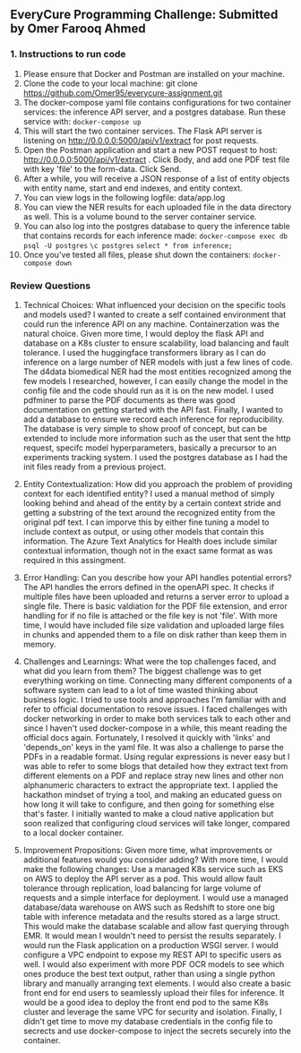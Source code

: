## EveryCure Programming Challenge: Submitted by Omer Farooq Ahmed

### 1. Instructions to run code
1. Please ensure that Docker and Postman are installed on your machine.
2. Clone the code to your local machine: git clone https://github.com/Omer95/everycure-assignment.git
3. The docker-compose yaml file contains configurations for two container services: the inference API server, and a postgres database. Run these service with:
`docker-compose up`
4. This will start the two container services. The Flask API server is listening on http://0.0.0.0:5000/api/v1/extract for post requests.
5. Open the Postman application and start a new POST request to host: http://0.0.0.0:5000/api/v1/extract . Click Body, and add one PDF test file with key 'file' to the form-data. Click Send.
6. After a while, you will receive a JSON response of a list of entity objects with entity name, start and end indexes, and entity context.
7. You can view logs in the following logfile: data/app.log
8. You can view the NER results for each uploaded file in the data directory as well. This is a volume bound to the server container service.
9. You can also log into the postgres database to query the inference table that contains records for each inference made:
`docker-compose exec db psql -U postgres`
`\c postgres`
`select * from inference;`
10. Once you've tested all files, please shut down the containers:
`docker-compose down`

### Review Questions

1. Technical Choices: What influenced your decision on the specific tools and models used?
I wanted to create a self contained environment that could run the inference API on any machine. Containerzation was the natural choice. Given more time, I would deploy the flask API and database on a K8s cluster to ensure scalability, load balancing and fault tolerance. I used the huggingface transformers library as I can do inference on a large number of NER models with just a few lines of code. The d4data biomedical NER had the most entities recognized among the few models I researched, however, I can easily change the model in the config file and the code should run as it is on the new model. I used pdfminer to parse the PDF documents as there was good documentation on getting started with the API fast. Finally, I wanted to add a database to ensure we record each inference for reproducibility. The database is very simple to show proof of concept, but can be extended to include more information such as the user that sent the http request, specifc model hyperparameters, basically a precursor to an experiments tracking system. I used the postgres database as I had the init files ready from a previous project.

2. Entity Contextualization: How did you approach the problem of providing context for each identified entity?
I used a manual method of simply looking behind and ahead of the entity by a certain context stride and getting a substring of the text around the recognized entity from the original pdf text. I can imporve this by either fine tuning a model to include context as output, or using other models that contain this information. The Azure Text Analytics for Health does include similar contextual information, though not in the exact same format as was required in this assingment.

3. Error Handling: Can you describe how your API handles potential errors?
The API handles the errors defined in the openAPI spec. It checks if multiple files have been uploaded and returns a server error to upload a single file. There is basic valdiation for the PDF file extension, and error handling for if no file is attached or the file key is not 'file'. With more time, I would have included file size validation and uploaded large files in chunks and appended them to a file on disk rather than keep them in memory.

4. Challenges and Learnings: What were the top challenges faced, and what did you learn from them?
The biggest challenge was to get everything working on time. Connecting many different components of a software system can lead to a lot of time wasted thinking about business logic. I tried to use tools and approaches I'm familiar with and refer to official documentation to resove issues. I faced challenges with docker networking in order to make both services talk to each other and since I haven't used docker-compose in a while, this meant reading the official docs again. Fortunately, I resolved it quickly with 'links' and 'depends_on' keys in the yaml file. It was also a challenge to parse the PDFs in a readable format. Using regular expressions is never easy but I was able to refer to some blogs that detailed how they extract text from different elements on a PDF and replace stray new lines and other non alphanumeric characters to extract the appropriate text. I applied the hackathon mindset of trying a tool, and making an educated guess on how long it will take to configure, and then going for something else that's faster. I initially wanted to make a cloud native application but soon realized that configuring cloud services will take longer, compared to a local docker container.

5. Improvement Propositions: Given more time, what improvements or additional features would you consider adding?
With more time, I would make the following changes: Use a managed K8s service such as EKS on AWS to deploy the API server as a pod. This would allow fault tolerance through replication, load balancing for large volume of requests and a simple interface for deployment. I would use a managed database/data warehouse on AWS such as Redshift to store one big table with inference metadata and the results stored as a large struct. This would make the database scalable and allow fast querying through EMR. It would mean I wouldn't need to persist the results separately. I would run the Flask application on a production WSGI server. I would configure a VPC endpoint to expose my REST API to specific users as well. I would also experiment with more PDF OCR models to see which ones produce the best text output, rather than using a single python library and manually arranging text elements. I would also create a basic front end for end users to seamlessly upload their files for inference. It would be a good idea to deploy the front end pod to the same K8s cluster and leverage the same VPC for security and isolation. Finally, I didn't get time to move my database credentials in the config file to secrects and use docker-compose to inject the secrets securely into the container. 
